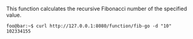 This function calculates the recursive Fibonacci number of the specified value.

```shell
foo@bar:~$ curl http://127.0.0.1:8080/function/fib-go -d "10"
102334155
```